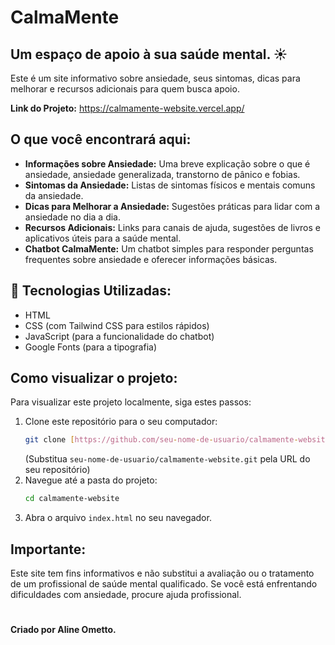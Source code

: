 # CalmaMente

## Um espaço de apoio à sua saúde mental. ☀️

Este é um site informativo sobre ansiedade, seus sintomas, dicas para melhorar e recursos adicionais para quem busca apoio.

**Link do Projeto:**  https://calmamente-website.vercel.app/

## O que você encontrará aqui:
 
* **Informações sobre Ansiedade:** Uma breve explicação sobre o que é ansiedade, ansiedade generalizada, transtorno de pânico e fobias.
* **Sintomas da Ansiedade:** Listas de sintomas físicos e mentais comuns da ansiedade.
* **Dicas para Melhorar a Ansiedade:** Sugestões práticas para lidar com a ansiedade no dia a dia.
* **Recursos Adicionais:** Links para canais de ajuda, sugestões de livros e aplicativos úteis para a saúde mental.
* **Chatbot CalmaMente:** Um chatbot simples para responder perguntas frequentes sobre ansiedade e oferecer informações básicas.

## 🚀 Tecnologias Utilizadas:

* HTML
* CSS (com Tailwind CSS para estilos rápidos)
* JavaScript (para a funcionalidade do chatbot)
* Google Fonts (para a tipografia)

## Como visualizar o projeto:

Para visualizar este projeto localmente, siga estes passos:

1.  Clone este repositório para o seu computador:
    ```bash
    git clone [https://github.com/seu-nome-de-usuario/calmamente-website.git](https://github.com/seu-nome-de-usuario/calmamente-website.git)
    ```
    (Substitua `seu-nome-de-usuario/calmamente-website.git` pela URL do seu repositório)
2.  Navegue até a pasta do projeto:
    ```bash
    cd calmamente-website
    ```
3.  Abra o arquivo `index.html` no seu navegador.

## Importante:

Este site tem fins informativos e não substitui a avaliação ou o tratamento de um profissional de saúde mental qualificado. Se você está enfrentando dificuldades com ansiedade, procure ajuda profissional.

#
#### Criado por Aline Ometto.
